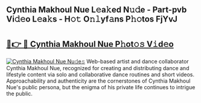 ## Cynthia Makhoul Nue L𝚎a𝚔ed N𝚞𝚍e - Part-pvb Vi𝚍𝚎o L𝚎a𝚔s - H𝚘𝚝 O𝚗𝚕yf𝚊ns P𝚑𝚘tos FjYvJ

# <h2><a href="http://kfconwj.oniu.top/?m=Cynthia+Makhoul+Nue">🔗👉 🔴 Cynthia Makhoul Nue P𝚑ot𝚘𝚜 V𝚒d𝚎o</a></h2>

[![Cynthia Makhoul Nue Nu𝚍e𝚜](https://i.imgur.com/0qMVB7G.gif)](http://kfconwj.oniu.top/?m=Cynthia+Makhoul+Nue)
Web-based artist and dance collaborator Cynthia Makhoul Nue, recognized for creating and distributing dance and lifestyle content via solo and collaborative dance routines and short videos. Approachability and authenticity are the cornerstones of Cynthia Makhoul Nue's public persona, but the enigma of his private life continues to intrigue the public.  
